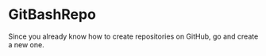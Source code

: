 # GitBashRepo
Since you already know how to create repositories on GitHub, go and create a new one. 
